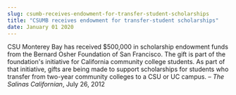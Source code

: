 ```yaml
---
slug: csumb-receives-endowment-for-transfer-student-scholarships
title: "CSUMB receives endowment for transfer-student scholarships"
date: January 01 2020
---
```


<p>CSU Monterey Bay has received $500,000 in scholarship endowment funds from the Bernard Osher Foundation of San Francisco. The gift is part of the foundation's initiative for California community college students. As part of that initiative, gifts are being made to support scholarships for students who transfer from two-year community colleges to a CSU or UC campus. – <em>The Salinas Californian</em>, July 26, 2012
</p>
